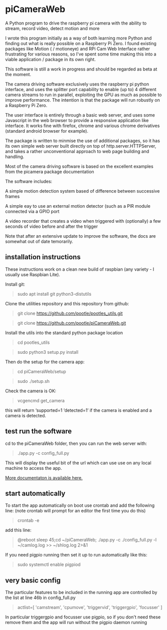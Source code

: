 # piCameraWeb
A Python program to drive the raspberry pi camera with the ability to stream, record video, detect motion and more

I wrote this program initially as a way of both learning more Python and finding out what is really possible on
a Raspberry Pi Zero. I found existing packages like Motion ( / motioneye) and RPi Cam Web Interface rather frustrating 
for various reasons, so I've spent some time making this into a viable application / package in its own right.

This software is still a work in progress and should be regarded as beta at the moment.

The camera driving software exclusively uses the raspberry pi python interface, and uses the splitter port capability to
enable (up to) 4 different camera streams to run in parallel, exploiting the GPU as much as possible to improve performance.
The intention is that the package will run robustly on a Raspberry Pi Zero.

The user interface is entirely through a basic web server, and uses some Javascript in the web browser to provide a responsive
application like interface. It works fine with firefox, chrome and various chrome derivatives (standard android browser for
example).

The package is written to minmise the use of additional packages, so it has its own simple web server built directly on top
of http.server.HTTPServer, and takes a rather unconventional approach to web page building and handling.

Most of the camera driving software is based on the excellent examples from the picamera package documentation

The software includes:

A simple motion detection system based of difference between successive frames

A simple eay to use an external motion detector (such as a PIR module connected via a GPIO port

A video recorder that creates a video when triggered with (optionally) a few seconds of video before and after the trigger

Note that after an extensive update to improve the software, the docs are somewhat out of date temorarily.

## installation instructions
These instructions work on a clean new build of raspbian (any variety - I usually use Raspbian Lite).

Install git:
> sudo apt install git python3-distutils

Clone the utilities repository and this repository from github:
> git clone https://github.com/pootle/pootles_utils.git

> git clone https://github.com/pootle/piCameraWeb.git

Install the utils into the standard python package location
> cd pootles_utils

> sudo python3 setup.py install

Then do the setup for the camera app:
> cd piCameraWeb/setup

> sudo ./setup.sh

Check the camera is OK:
> vcgencmd get_camera

this will return ‘supported=1 ‘detected=1’ if the camera is enabled and a camera is detected.

## test run the software

cd to the piCameraWeb folder, then you can run the web server with:
> ./app.py -c config_full.py

This will display the useful bit of the url which can use use on any local machine to access the app.

[More documentaton is available here.](https://picamdocs.readthedocs.io/en/latest/)

## start automatically
To start the app automatically on boot use crontab and add the following line: (note crontab will prompt for an editor the first time you do this)

> crontab -e

add this line:

> @reboot sleep 45;cd ~/piCameraWeb; ./app.py -c ./config_full.py -l ~/camlog.log >> ~/shlog.log 2>&1

If you need pigpio running then set it up to run automatically like this:

> sudo systemctl enable pigpiod

## very basic config

The particular features to be included in the running app are controlled by the list at line 46b in config_full.py

> actlist=[
>    'camstream', 'cpumove', 'triggervid', 'triggergpio', 'focusser'
> ]

In particular triggergpio and focusser use pigpio, so if you don't need these remove them and the app will run without the pigpio daemon running
